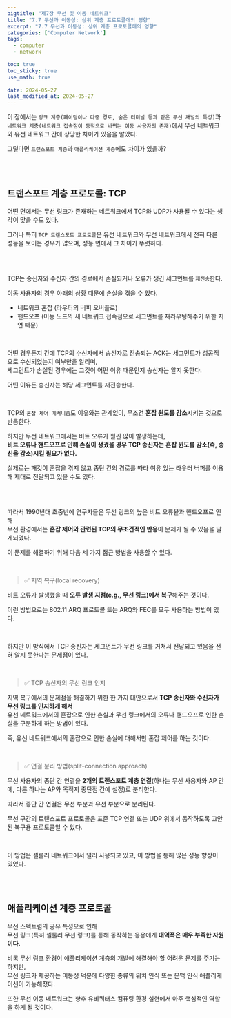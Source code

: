 ```yaml
---
bigtitle: "제7장 무선 및 이동 네트워크"
title: "7.7 무선과 이동성: 상위 계층 프로토콜에의 영향"
excerpt: "7.7 무선과 이동성: 상위 계층 프로토콜에의 영향"
categories: ['Computer Network']
tags:
  - computer
  - network

toc: true
toc_sticky: true
use_math: true
 
date: 2024-05-27
last_modified_at: 2024-05-27
---
```

이 장에서는 `링크 계층(페이딩이나 다중 경로, 숨은 터미널 등과 같은 무선 채널의 특성)`과  
`네트워크 계층(네트워크 접속점이 동적으로 바뀌는 이동 사용자의 존재)`에서 무선 네트워크와 유선 네트워크 간에 상당한 차이가 있음을 알았다.

그렇다면 `트랜스포트 계층`과 `애플리케이션 계층`에도 차이가 있을까?

<br/>
<br/>

## 트랜스포트 계층 프로토콜: TCP

어떤 면에서는 무선 링크가 존재하는 네트워크에서 TCP와 UDP가 사용될 수 있다는 생각이 맞을 수도 있다.

그러나 특히 `TCP 트랜스포트 프로토콜`은 유선 네트워크와 무선 네트워크에서 전혀 다른 성능을 보이는 경우가 많으며, 성능 면에서 그 차이가 뚜렷하다.

<br/>
<br/>

TCP는 송신자와 수신자 간의 경로에서 손실되거나 오류가 생긴 세그먼트를 `재전송`한다.

이동 사용자의 경우 아래의 상황 때문에 손실을 겪을 수 있다.

- 네트워크 혼잡 (라우터의 버퍼 오버플로)
- 핸드오프 (이동 노드의 새 네트워크 접속점으로 세그먼트를 재라우팅해주기 위한 지연 때문)

<br/>

어떤 경우든지 간에 TCP의 수신자에서 송신자로 전송되는 ACK는 세그먼트가 성공적으로 수신되었는지 여부만을 알리며,  
세그먼트가 손실된 경우에는 그것이 어떤 이유 때문인지 송신자는 알지 못한다.

어떤 이유든 송신자는 해당 세그먼트를 재전송한다.

<br/>

TCP의 `혼잡 제어 메커니즘`도 이유와는 관계없이, 무조건 **혼잡 윈도를 감소**시키는 것으로 반응한다.

하지만 무선 네트워크에서는 비트 오류가 훨씬 많이 발생하는데,  
**비트 오류나 핸드오프로 인해 손실이 생겼을 경우 TCP 송신자는 혼잡 윈도를 감소(즉, 송신율 감소)시킬 필요가 없다.**

실제로는 패킷이 혼잡을 겪지 않고 종단 간의 경로를 따라 여유 있는 라우터 버퍼를 이용해 제대로 전달되고 있을 수도 있다.

<br/>
<br/>

따라서 1990년대 초중반에 연구자들은 무선 링크의 높은 비트 오류율과 핸드오프로 인해  
무선 환경에서는 **혼잡 제어와 관련된 TCP의 무조건적인 반응**이 문제가 될 수 있음을 알게되었다.

이 문제를 해결하기 위해 다음 세 가지 접근 방법을 사용할 수 있다.

<br/>

> ✅ 지역 복구(local recovery)

비트 오류가 발생했을 때 **오류 발생 지점(e.g., 무선 링크)에서 복구**해주는 것이다.

이런 방법으로는 802.11 ARQ 프로토콜 또는 ARQ와 FEC를 모두 사용하는 방법이 있다.

<br/>

하지만 이 방식에서 TCP 송신자는 세그먼트가 무선 링크를 거쳐서 전달되고 있음을 전혀 알지 못한다는 문제점이 있다.

<br/>

> ✅ TCP 송신자의 무선 링크 인지

지역 복구에서의 문제점을 해결하기 위한 한 가지 대안으로서 **TCP 송신자와 수신자가 무선 링크를 인지하게 해서**  
유선 네트워크에서의 혼잡으로 인한 손실과 무선 링크에서의 오류나 핸드오프로 인한 손실을 구분하게 하는 방법이 있다.

즉, 유선 네트워크에서의 혼잡으로 인한 손실에 대해서만 혼잡 제어를 하는 것이다.

<br/>

> ✅ 연결 분리 방법(split-connection approach)

무선 사용자의 종단 간 연결을 **2개의 트랜스포트 계층 연결**(하나는 무선 사용자와 AP 간에, 다른 하나는 AP와 목적지 종단점 간에 설정)로 분리한다.

따라서 종단 간 연결은 무선 부분과 유선 부분으로 분리된다.

무선 구간의 트랜스포트 프로토콜은 표준 TCP 연결 또는 UDP 위에서 동작하도록 고안된 복구용 프로토콜일 수 있다.

<br/>

이 방법은 셀룰러 네트워크에서 널리 사용되고 있고, 이 방법을 통해 많은 성능 향상이 있었다.

<br/>
<br/>

## 애플리케이션 계층 프로토콜

무선 스펙트럼의 공유 특성으로 인해  
무선 링크(특히 셀룰러 무선 링크)를 통해 동작하는 응용에게 **대역폭은 매우 부족한 자원이다.**

비록 무선 링크 환경이 애플리케이션 계층의 개발에 해결해야 할 어려운 문제를 주기는 하지만,  
무선 링크가 제공하는 이동성 덕분에 다양한 종류의 위치 인식 또는 문맥 인식 애플리케이션이 가능해졌다.

또한 무선 이동 네트워크는 향후 유비쿼터스 컴퓨팅 환경 실현에서 아주 핵심적인 역할을 하게 될 것이다.
